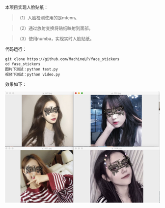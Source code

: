 
本项目实现人脸贴纸：
>（1）人脸检测使用的是mtcnn。

>（2）通过放射变换将贴纸映射到面部。

>（3）使用numba，实现实时人脸贴纸。

代码运行：
```
git clone https://github.com/MachineLP/face_stickers
cd fase_stickers
图片下测试：python test.py
视频下测试：python video.py
```



效果如下：

  ![show](./res.png)
